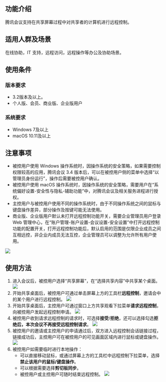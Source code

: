 ## 功能介绍
腾讯会议支持在共享屏幕过程中对共享者的计算机进行远程控制。

## 适用人群及场景
在线协助，IT 支持，远程访问，远程操作等办公及协助场景。

## 使用条件
### 版本要求
- 3.2版本及以上。
- 个人版、会员、商业版、企业版用户

### 系统要求
- Windows 7及以上
- macOS 10.11及以上

## 注意事项
- 被控用户使用 Windows 操作系统时，因操作系统的安全策略，如果需要控制权限较高的应用，腾讯会议 3.4 版本后，可以在被控用户侧的菜单中选择“以管理员身份运行”，操作后需要被控用户确认。
- 被控用户使用 macOS 操作系统时，因操作系统的安全策略，需要用户在“系统偏好设置-安全性与隐私-辅助功能”中，对腾讯会议及相关服务进程进行授权。
- 主控用户与被控用户使用不同的操作系统时，由于不同操作系统之间的鼠标与键盘操作差异，部分操作及按键可能无法使用。
- 商业版、企业版用户默认未打开远程控制功能开关，需要企业管理员用户登录 Web 管理中心，在“账户管理-账户设置-会议设置-安全设置”中打开远程控制功能的配置开关，打开远程控制功能后，默认启用的范围是仅限企业成员之间互相远控，非企业内成员无法互控，企业管理员可以调整为允许所有用户使用。

![](https://qcloudimg.tencent-cloud.cn/raw/3d1937f99121bae9fa17861a6bdad4c6.png)

## 使用方法
1. 进入会议后，被控用户选择“共享屏幕”，在“选择共享内容”中共享某个桌面。
![](https://qcloudimg.tencent-cloud.cn/raw/49c0fd49d1c7c30c871b4aa841ff5087.png)
2. 开始共享桌面后，被控用户可通过单击屏幕上方的工具栏**远程控制**，邀请会中的某个用户进行远程控制。
![](https://qcloudimg.tencent-cloud.cn/raw/2e86663dd5beab30ffde993cd6dc293e.png)
3. 开始共享桌面后，主控用户可通过窗口上方共享观看下拉菜单**请求远程控制**，向被控用户发起远程控制申请。
![](https://qcloudimg.tencent-cloud.cn/raw/3c2bc03d92a3e58f3b0e1fb314feac11.png)
4. 被控用户收到请求远程控制的请求时，可选择**接受**/**拒绝**，还可以选择勾选**拒绝后，本次会议不再接受远程控制请求**。
![](https://qcloudimg.tencent-cloud.cn/raw/90a139e4b79c127ba2c169a415b5f638.png)
5. 被控用户的邀请或主控用户的申请通过后，双方进入远程控制会话链接过程，链接成功后，主控用户可在被控用户的可见画面区域内进行鼠标或键盘操作。
![](https://qcloudimg.tencent-cloud.cn/raw/c477cd1cf4046817937adbd8bf2728e7.png)
6. 被控用户如需要临时进行本地操作：
   - 可以直接移动鼠标，或通过屏幕上方的工具栏中远程控制下拉菜单，选择**禁止该用户的鼠标/键盘操作**。
   - 可以根据需要选择**剪切板同步**。
   - 被控用户或主控用户可随时结束远程控制。
![](https://qcloudimg.tencent-cloud.cn/raw/1121acbd125b54dc004b0d36c80af521.png)

